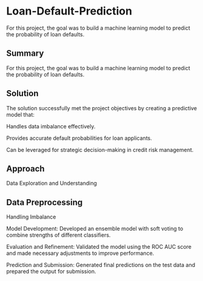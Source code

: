 # Loan-Default-Prediction
For this project, the goal was to build a machine learning model to predict the probability of loan defaults.

## Summary
For this project, the goal was to build a machine learning model to predict the probability of loan defaults.

## Solution
 

The solution successfully met the project objectives by creating a predictive model that:

Handles data imbalance effectively.

Provides accurate default probabilities for loan applicants.

Can be leveraged for strategic decision-making in credit risk management.


## Approach

Data Exploration and Understanding

## Data Preprocessing

Handling Imbalance

Model Development: Developed an ensemble model with soft voting to combine strengths of different classifiers.

Evaluation and Refinement: Validated the model using the ROC AUC score and made necessary adjustments to improve performance.

Prediction and Submission: Generated final predictions on the test data and prepared the output for submission.
